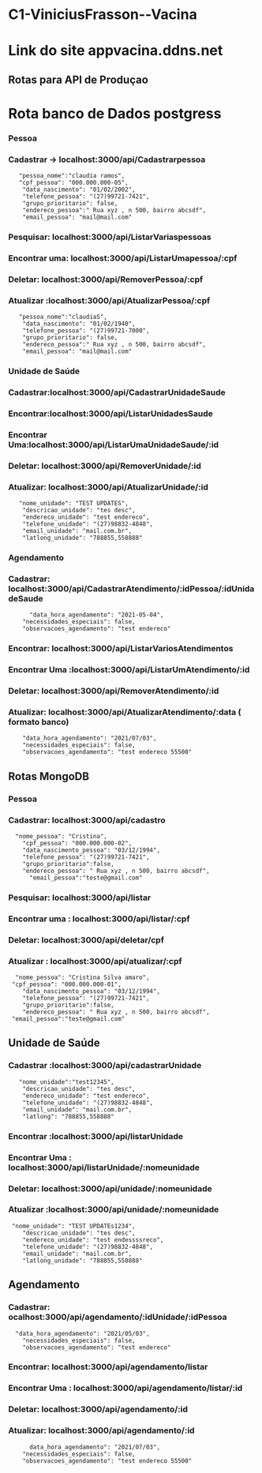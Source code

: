 # C1-ViniciusFrasson--Vacina
# Link do site appvacina.ddns.net



## Rotas para API de Produçao 
# Rota banco de Dados postgress
### Pessoa

### Cadastrar -> localhost:3000/api/Cadastrarpessoa



       "pessoa_nome":"claudia ramos",
       "cpf_pessoa": "000.000.000-05",
        "data_nascimento": "01/02/2002",
        "telefone_pessoa": "(27)99721-7421",
        "grupo_prioritario": false,
        "endereco_pessoa":" Rua xyz , n 500, bairro abcsdf",
        "email_pessoa": "mail@mail.com"


### Pesquisar: localhost:3000/api/ListarVariaspessoas

### Encontrar uma: localhost:3000/api/ListarUmapessoa/:cpf

### Deletar: localhost:3000/api/RemoverPessoa/:cpf

### Atualizar :localhost:3000/api/AtualizarPessoa/:cpf

   
       "pessoa_nome":"claudiaS",
        "data_nascimento": "01/02/1940",
        "telefone_pessoa": "(27)99721-7000",
        "grupo_prioritario": false,
        "endereco_pessoa":" Rua xyz , n 500, bairro abcsdf",
        "email_pessoa": "mail@mail.com"





### Unidade de Saúde 

### Cadastrar:localhost:3000/api/CadastrarUnidadeSaude

### Encontrar:localhost:3000/api/ListarUnidadesSaude

### Encontrar Uma:localhost:3000/api/ListarUmaUnidadeSaude/:id

### Deletar: localhost:3000/api/RemoverUnidade/:id

### Atualizar: localhost:3000/api/AtualizarUnidade/:id


       "nome_unidade": "TEST UPDATES",
        "descricao_unidade": "tes desc",
        "endereco_unidade": "test endereco",
        "telefone_unidade": "(27)98832-4848",
        "email_unidade": "mail.com.br",
        "latlong_unidade": "788855,558888"


### Agendamento

### Cadastrar: localhost:3000/api/CadastrarAtendimento/:idPessoa/:idUnidadeSaude


	      "data_hora_agendamento": "2021-05-04",
        "necessidades_especiais": false,
        "observacoes_agendamento": "test endereco"
        


### Encontrar: localhost:3000/api/ListarVariosAtendimentos

### Encontrar Uma :localhost:3000/api/ListarUmAtendimento/:id

### Deletar: localhost:3000/api/RemoverAtendimento/:id

### Atualizar: localhost:3000/api/AtualizarAtendimento/:data               ( formato banco)


	      
        "data_hora_agendamento": "2021/07/03",
        "necessidades_especiais": false,
        "observacoes_agendamento": "test endereco 55500"



## Rotas MongoDB

### Pessoa

### Cadastrar: localhost:3000/api/cadastro


      "nome_pessoa": "Cristina",
        "cpf_pessoa": "000.000.000-02",
        "data_nascimento_pessoa": "03/12/1994",
        "telefone_pessoa": "(27)99721-7421",
        "grupo_prioritario":false,
        "endereco_pessoa": " Rua xyz , n 500, bairro abcsdf",
	      "email_pessoa":"teste@gmail.com"
	      

### Pesquisar: localhost:3000/api/listar
### Encontrar uma : localhost:3000/api/listar/:cpf
### Deletar: localhost:3000/api/deletar/cpf
### Atualizar : localhost:3000/api/atualizar/:cpf

	  "nome_pessoa": "Cristina Silva amaro",
	 "cpf_pessoa": "000.000.000-01",
        "data_nascimento_pessoa": "03/12/1994",
        "telefone_pessoa": "(27)99721-7421",
        "grupo_prioritario":false,
        "endereco_pessoa": " Rua xyz , n 500, bairro abcsdf",
	 "email_pessoa":"teste@gmail.com"




## Unidade de Saúde 

### Cadastrar :localhost:3000/api/cadastrarUnidade


       "nome_unidade":"test12345",
        "descricao_unidade": "tes desc",
        "endereco_unidade": "test endereco",
        "telefone_unidade": "(27)98832-4848",
        "email_unidade": "mail.com.br",
        "latlong": "788855,558888"  

### Encontrar :localhost:3000/api/listarUnidade

### Encontrar Uma : localhost:3000/api/listarUnidade/:nomeunidade

### Deletar: localhost:3000/api/unidade/:nomeunidade

### Atualizar :localhost:3000/api/unidade/:nomeunidade

	 "nome_unidade": "TEST UPDATEs1234",
        "descricao_unidade": "tes desc",
        "endereco_unidade": "test endessssreco",
        "telefone_unidade": "(27)98832-4848",
        "email_unidade": "mail.com.br",
        "latlong_unidade": "788855,558888"


## Agendamento

### Cadastrar: ocalhost:3000/api/agendamento/:idUnidade/:idPessoa


      "data_hora_agendamento": "2021/05/03",
        "necessidades_especiais": false,
        "observacoes_agendamento": "test endereco"
        

### Encontrar: localhost:3000/api/agendamento/listar 

### Encontrar Uma : localhost:3000/api/agendamento/listar/:id

### Deletar: localhost:3000/api/agendamento/:id

### Atualizar: localhost:3000/api/agendamento/:id



          data_hora_agendamento": "2021/07/03",
        "necessidades_especiais": false,
        "observacoes_agendamento": "test endereco 55500"






